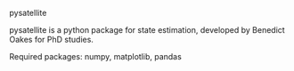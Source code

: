 pysatellite

pysatellite is a python package for state estimation, developed by Benedict Oakes for PhD studies.

Required packages:
numpy,
matplotlib,
pandas



